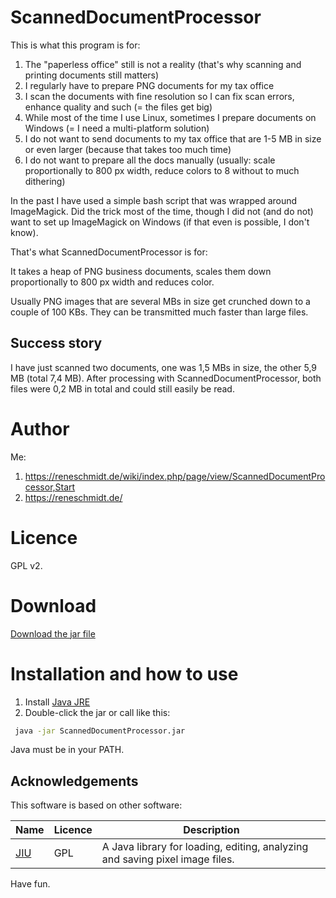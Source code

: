 # ScannedDocumentProcessor

This is what this program is for:

1. The "paperless office" still is not a reality (that's why scanning and printing documents still matters)
1. I regularly have to prepare PNG documents for my tax office
1. I scan the documents with fine resolution so I can fix scan errors, enhance quality and such (= the files get big)
1. While most of the time I use Linux, sometimes I prepare documents on Windows (= I need a multi-platform solution)
1. I do not want to send documents to my tax office that are 1-5 MB in size or even larger (because that takes too much time)
1. I do not want to prepare all the docs manually (usually: scale proportionally to 800 px width, reduce colors to 8 without to much dithering)

In the past I have used a simple bash script that was wrapped around ImageMagick. Did the trick most of the time, though
I did not (and do not) want to set up ImageMagick on Windows (if that even is possible, I don't know).

That's what ScannedDocumentProcessor is for:

It takes a heap of PNG business documents, scales them down proportionally to 800 px width and reduces color.

Usually PNG images that are several MBs in size get crunched down to a couple of 100 KBs. They can be transmitted much faster than large files.

## Success story

I have just scanned two documents, one was 1,5 MBs in size, the other 5,9 MB (total 7,4 MB). After processing with ScannedDocumentProcessor, both files were 0,2 MB in total and could still easily be read.

# Author

Me:

1. https://reneschmidt.de/wiki/index.php/page/view/ScannedDocumentProcessor,Start
2. https://reneschmidt.de/

# Licence

GPL v2.

# Download

[Download the jar file](https://github.com/rene-s/ScannedDocumentProcessor/blob/master/ScannedDocumentProcessor.jar?raw=true)

# Installation and how to use

1. Install [Java JRE](https://www.java.com/getjava/)
1. Double-click the jar or call like this:

```bash
 java -jar ScannedDocumentProcessor.jar
```

Java must be in your PATH.

## Acknowledgements

This software is based on other software:

Name                       | Licence                   | Description
--------                   | --------                  | --------
[JIU](http://sourceforge.net/projects/jiu/) | GPL                       | A Java library for loading, editing, analyzing and saving pixel image files.

Have fun.